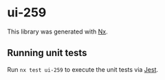 # ui-259

This library was generated with [Nx](https://nx.dev).

## Running unit tests

Run `nx test ui-259` to execute the unit tests via [Jest](https://jestjs.io).
